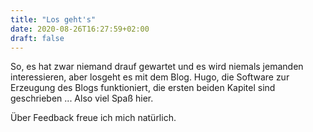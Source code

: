 ```yaml
---
title: "Los geht's"
date: 2020-08-26T16:27:59+02:00
draft: false
---
```


So, es hat zwar niemand drauf gewartet und es wird niemals jemanden interessieren, aber
losgeht es mit dem Blog. Hugo, die Software zur Erzeugung des Blogs funktioniert,
die ersten beiden Kapitel sind geschrieben ... Also viel Spaß hier.

Über Feedback freue ich mich natürlich.

